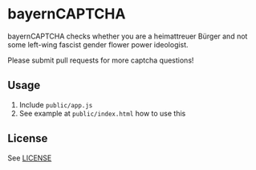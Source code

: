 # bayernCAPTCHA
bayernCAPTCHA checks whether you are a heimattreuer Bürger and not some left-wing fascist gender flower power ideologist.

Please submit pull requests for more captcha questions!

## Usage

1. Include `public/app.js`
1. See example at `public/index.html` how to use this

## License
See [LICENSE](LICENSE)
